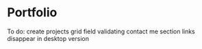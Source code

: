 # Portfolio
To do:
create projects grid
field validating contact me section
links disappear in desktop version